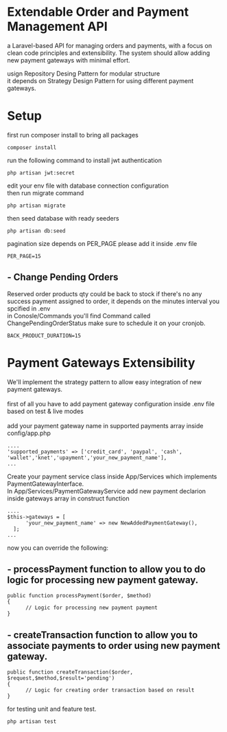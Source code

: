# Extendable Order and Payment Management API
a Laravel-based API for managing orders and payments, with a focus on clean code
principles and extensibility. The system should allow adding new payment gateways with
minimal effort.

usign Repository Desing Pattern for modular structure <br />
it depends on Strategy Design Pattern for using different payment gateways.

# Setup
first run composer install to bring all packages

```
composer install
```

run the following command to install jwt authentication <br />
```
php artisan jwt:secret
```

edit your env file with database connection configuration <br />
then run migrate command
```
php artisan migrate
```

then seed database with ready seeders <br />
```
php artisan db:seed
```

pagination size depends on PER_PAGE please add it inside .env file
```
PER_PAGE=15
```

## - Change Pending Orders

Reserved order products qty could be back to stock if there's no any success payment assigned to order, it depends on the minutes interval you spcified in .env <br /> 
in Conosle/Commands you'll find Command called ChangePendingOrderStatus make sure to schedule it on your cronjob.

```
BACK_PRODUCT_DURATION=15
```

# Payment Gateways Extensibility
We'll implement the strategy pattern to allow easy integration of new payment gateways. <br /><br />
first of all you have to add payment gateway configuration inside .env file based on test & live modes <br /><br />
add your payment gateway name in supported payments array inside config/app.php
```
....
'supported_payments' => ['credit_card', 'paypal', 'cash', 'wallet','knet','upayment','your_new_payment_name'],
...

```

Create your payment service class inside App/Services which implements PaymentGatewayInterface. <br />
In App/Services/PaymentGatewayService add new payment declarion inside gateways array in construct function 
```
....
$this->gateways = [
      'your_new_payment_name' => new NewAddedPaymentGateway(),
  ];
...

```
now you can override the following:
## - processPayment function to allow you to do logic for processing new payment gateway. <br />
```
public function processPayment($order, $method)
{
      // Logic for processing new payment payment
}
```

## - createTransaction function to allow you to associate payments to order using new payment gateway. <br />
```
public function createTransaction($order, $request,$method,$result='pending')
{
      // Logic for creating order transaction based on result
}
```

for testing unit and feature test. <br />
```
php artisan test
```
